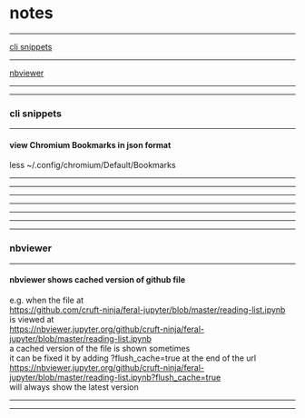 # notes  
*****  
[cli snippets](#cli-snippets)  
*****  
[nbviewer](#nbviewer)  
*****   

*****  
### cli snippets  
*****  
#### view Chromium Bookmarks in json format
less ~/.config/chromium/Default/Bookmarks  

*****  
  
*****  
*****  
  
*****  
  
*****  
*****  

*****  
### nbviewer  
*****  
#### nbviewer shows cached version of github file  
e.g. when the file at  
https://github.com/cruft-ninja/feral-jupyter/blob/master/reading-list.ipynb  
is viewed at  
https://nbviewer.jupyter.org/github/cruft-ninja/feral-jupyter/blob/master/reading-list.ipynb  
a cached version of the file is shown sometimes  
it can be fixed it by adding ?flush_cache=true at the end of the url  
https://nbviewer.jupyter.org/github/cruft-ninja/feral-jupyter/blob/master/reading-list.ipynb?flush_cache=true  
will always show the latest version  
*****  
  
*****  

